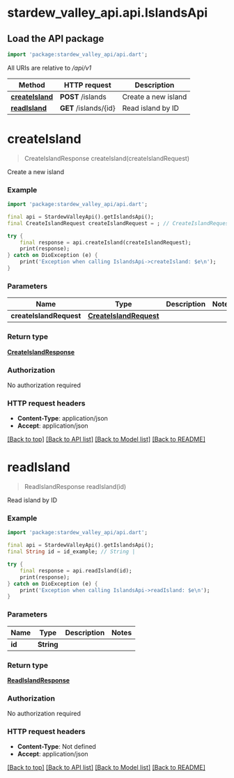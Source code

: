 # stardew_valley_api.api.IslandsApi

## Load the API package
```dart
import 'package:stardew_valley_api/api.dart';
```

All URIs are relative to */api/v1*

Method | HTTP request | Description
------------- | ------------- | -------------
[**createIsland**](IslandsApi.md#createisland) | **POST** /islands | Create a new island
[**readIsland**](IslandsApi.md#readisland) | **GET** /islands/{id} | Read island by ID


# **createIsland**
> CreateIslandResponse createIsland(createIslandRequest)

Create a new island

### Example
```dart
import 'package:stardew_valley_api/api.dart';

final api = StardewValleyApi().getIslandsApi();
final CreateIslandRequest createIslandRequest = ; // CreateIslandRequest | 

try {
    final response = api.createIsland(createIslandRequest);
    print(response);
} catch on DioException (e) {
    print('Exception when calling IslandsApi->createIsland: $e\n');
}
```

### Parameters

Name | Type | Description  | Notes
------------- | ------------- | ------------- | -------------
 **createIslandRequest** | [**CreateIslandRequest**](CreateIslandRequest.md)|  | 

### Return type

[**CreateIslandResponse**](CreateIslandResponse.md)

### Authorization

No authorization required

### HTTP request headers

 - **Content-Type**: application/json
 - **Accept**: application/json

[[Back to top]](#) [[Back to API list]](../README.md#documentation-for-api-endpoints) [[Back to Model list]](../README.md#documentation-for-models) [[Back to README]](../README.md)

# **readIsland**
> ReadIslandResponse readIsland(id)

Read island by ID

### Example
```dart
import 'package:stardew_valley_api/api.dart';

final api = StardewValleyApi().getIslandsApi();
final String id = id_example; // String | 

try {
    final response = api.readIsland(id);
    print(response);
} catch on DioException (e) {
    print('Exception when calling IslandsApi->readIsland: $e\n');
}
```

### Parameters

Name | Type | Description  | Notes
------------- | ------------- | ------------- | -------------
 **id** | **String**|  | 

### Return type

[**ReadIslandResponse**](ReadIslandResponse.md)

### Authorization

No authorization required

### HTTP request headers

 - **Content-Type**: Not defined
 - **Accept**: application/json

[[Back to top]](#) [[Back to API list]](../README.md#documentation-for-api-endpoints) [[Back to Model list]](../README.md#documentation-for-models) [[Back to README]](../README.md)

